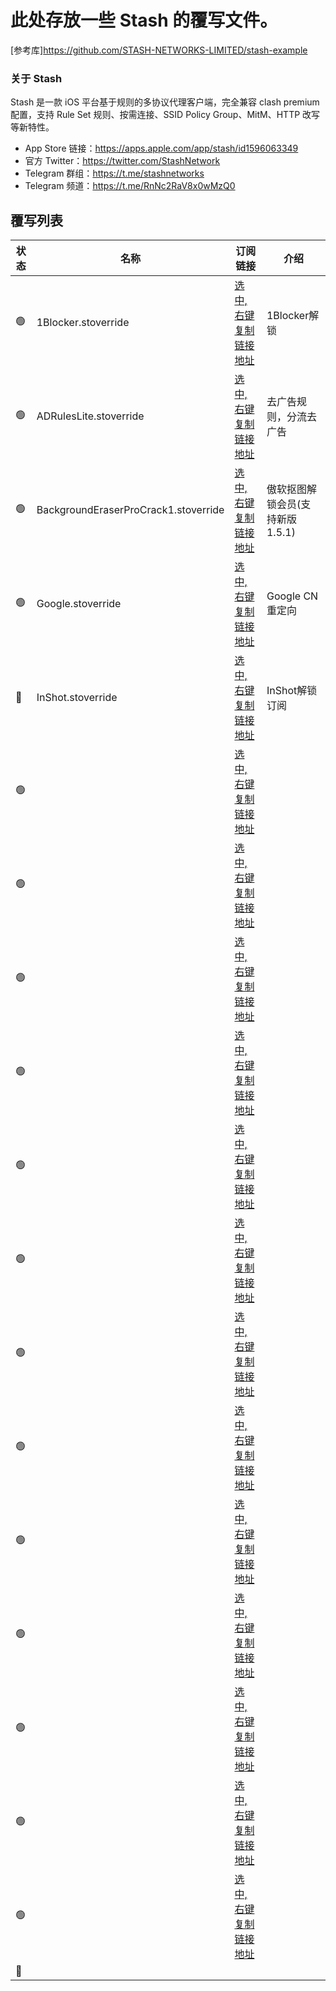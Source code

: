 # 此处存放一些 Stash 的覆写文件。
[参考库]https://github.com/STASH-NETWORKS-LIMITED/stash-example
### 关于 Stash
Stash 是一款 iOS 平台基于规则的多协议代理客户端，完全兼容 clash premium 配置，支持 Rule Set 规则、按需连接、SSID Policy Group、MitM、HTTP 改写等新特性。

* App Store 链接：https://apps.apple.com/app/stash/id1596063349
* 官方 Twitter：https://twitter.com/StashNetwork
* Telegram 群组：https://t.me/stashnetworks
* Telegram 频道：https://t.me/RnNc2RaV8x0wMzQ0


## 覆写列表
|状态|名称|订阅链接|介绍|
|---|---|---|---|
| 🟢 |1Blocker.stoverride|[选中,右键复制链接地址](https://raw.githubusercontent.com/aa75017730/clash/main/Script/1Blocker.stoverride)|1Blocker解锁|
| 🟢 |ADRulesLite.stoverride|[选中,右键复制链接地址](https://raw.githubusercontent.com/aa75017730/clash/main/Script/ADRulesLite.stoverride)|去广告规则，分流去广告|
| 🟢 |BackgroundEraserProCrack1.stoverride|[选中,右键复制链接地址](https://raw.githubusercontent.com/aa75017730/clash/main/Script/BackgroundEraserProCrack1.stoverride)|傲软抠图解锁会员(支持新版1.5.1)|
| 🟢 |Google.stoverride|[选中,右键复制链接地址](https://raw.githubusercontent.com/aa75017730/clash/main/Script/Google.stoverride)|Google CN 重定向|
| 🔴 |InShot.stoverride|[选中,右键复制链接地址](https://raw.githubusercontent.com/aa75017730/clash/main/Script/InShot.stoverride)|InShot解锁订阅|
| 🟢 ||[选中,右键复制链接地址]()||
| 🟢 ||[选中,右键复制链接地址]()||
| 🟢 ||[选中,右键复制链接地址]()||
| 🟢 ||[选中,右键复制链接地址]()||
| 🟢 ||[选中,右键复制链接地址]()||
| 🟢 ||[选中,右键复制链接地址]()||
| 🟢 ||[选中,右键复制链接地址]()||
| 🟢 ||[选中,右键复制链接地址]()||
| 🟢 ||[选中,右键复制链接地址]()||
| 🟢 ||[选中,右键复制链接地址]()||
| 🟢 ||[选中,右键复制链接地址]()||
| 🟢 ||[选中,右键复制链接地址]()||
| 🟢 ||[选中,右键复制链接地址]()||
| 🔴 ||||
